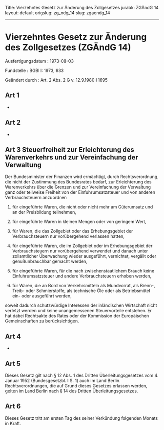 Title: Vierzehntes Gesetz zur Änderung des Zollgesetzes
jurabk: ZGÄndG 14
layout: default
origslug: zg_ndg_14
slug: zgaendg_14

---

# Vierzehntes Gesetz zur Änderung des Zollgesetzes (ZGÄndG 14)

Ausfertigungsdatum
:   1973-08-03

Fundstelle
:   BGBl I: 1973, 933

Geändert durch
:   Art. 2 Abs. 2 G v. 12.9.1980 I 1695


## Art 1

-


## Art 2

-


## Art 3 Steuerfreiheit zur Erleichterung des Warenverkehrs und zur Vereinfachung der Verwaltung

Der Bundesminister der Finanzen wird ermächtigt, durch
Rechtsverordnung, die nicht der Zustimmung des Bundesrates bedarf, zur
Erleichterung des Warenverkehrs über die Grenzen und zur Vereinfachung
der Verwaltung ganz oder teilweise Freiheit von der
Einfuhrumsatzsteuer und von anderen Verbrauchsteuern anzuordnen

1.  für eingeführte Waren, die nicht oder nicht mehr am Güterumsatz und an
    der Preisbildung teilnehmen,


2.  für eingeführte Waren in kleinen Mengen oder von geringem Wert,


3.  für Waren, die das Zollgebiet oder das Erhebungsgebiet der
    Verbrauchsteuern nur vorübergehend verlassen hatten,


4.  für eingeführte Waren, die im Zollgebiet oder im Erhebungsgebiet der
    Verbrauchsteuern nur vorübergehend verwendet und danach unter
    zollamtlicher Überwachung wieder ausgeführt, vernichtet, vergällt oder
    genußunbrauchbar gemacht werden,


5.  für eingeführte Waren, für die nach zwischenstaatlichem Brauch keine
    Einfuhrumsatzsteuer und andere Verbrauchsteuern erhoben werden,


6.  für Waren, die an Bord von Verkehrsmitteln als Mundvorrat, als Brenn-,
    Treib- oder Schmierstoffe, als technische Öle oder als Betriebsmittel
    ein- oder ausgeführt werden,



soweit dadurch schutzwürdige Interessen der inländischen Wirtschaft
nicht verletzt werden und keine unangemessenen Steuervorteile
entstehen. Er hat dabei Rechtsakte des Rates oder der Kommission der
Europäischen Gemeinschaften zu berücksichtigen.


## Art 4

-


## Art 5

Dieses Gesetz gilt nach § 12 Abs. 1 des Dritten Überleitungsgesetzes
vom 4. Januar 1952 (Bundesgesetzbl. I S. 1) auch im Land Berlin.
Rechtsverordnungen, die auf Grund dieses Gesetzes erlassen werden,
gelten im Land Berlin nach § 14 des Dritten Überleitungsgesetzes.


## Art 6

Dieses Gesetz tritt am ersten Tag des seiner Verkündung folgenden
Monats in Kraft.

